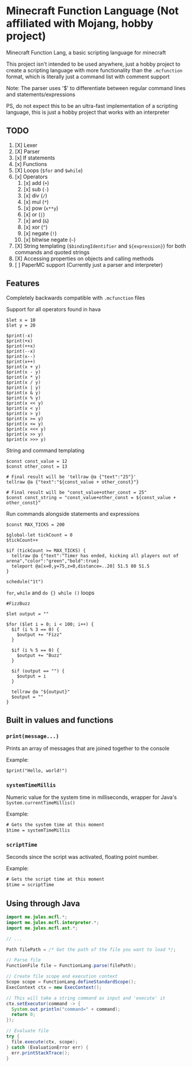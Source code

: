 # Minecraft Function Language (Not affiliated with Mojang, hobby project)
Minecraft Function Lang, a basic scripting language for minecraft
  
This project isn't intended to be used anywhere, just a hobby project to create
a scripting language with more functionality than the `.mcfunction` format,
which is literally just a command list with comment support
  
Note: The parser uses '$' to differentiate between regular command lines
and statements/expressions
  
PS, do not expect this to be an ultra-fast implementation of a scripting language,
this is just a hobby project that works with an interpreter

## TODO
1. [X] Lexer
2. [X] Parser
3. [x] If statements
4. [x] Functions
5. [X] Loops (`$for` and `$while`)
6. [x] Operators
    1. [x] add (`+`)
    2. [x] sub (`-`)
    3. [x] div (`/`)
    4. [x] mul (`*`)
    5. [x] pow (`x**y`)
    6. [x] or (`|`) 
    7. [x] and (`&`) 
    8. [x] xor (`^`) 
    9. [x] negate (`!`) 
    10. [x] bitwise negate (`~`)
7. [X] String templating (`$bindingIdentifier` and `${expression}`) for both commands and quoted strings
8. [X] Accessing properties on objects and calling methods
9. [ ] PaperMC support (Currently just a parser and interpreter)

## Features
Completely backwards compatible with `.mcfunction` files
  
Support for all operators found in hava
```text
$let x = 10
$let y = 20

$print(-x)
$print(+x)
$print(++x)
$print(--x)
$print(x--)
$print(x++)
$print(x + y)
$print(x - y)
$print(x * y)
$print(x / y)
$print(x | y)
$print(x & y)
$print(x % y)
$print(x << y)
$print(x < y)
$print(x > y)
$print(x >= y)
$print(x <= y)
$print(x <<< y)
$print(x >> y)
$print(x >>> y)
```
String and command templating
```text
$const const_value = 12
$const other_const = 13

# Final result will be 'tellraw @a {"text":"25"}' 
tellraw @a {"text":"${const_value + other_const}"}

# Final result will be "const_value+other_const = 25"
$const const_string = "const_value+other_const = ${const_value + other_const}"
```
Run commands alongside statements and expressions
```text
$const MAX_TICKS = 200

$global-let tickCount = 0
$tickCount++

$if (tickCount >= MAX_TICKS) {
  tellraw @a {"text":"Timer has ended, kicking all players out of arena","color":"green","bold":true}
  teleport @a[x=0,y=75,z=0,distance=..20] 51.5 80 51.5
}

schedule("1t")
```
`for`, `while` and `do {} while ()` loops
```text
#FizzBuzz

$let output = ""

$for ($let i = 0; i < 100; i++) {
  $if (i % 3 == 0) {
    $output += "Fizz"
  }
  
  $if (i % 5 == 0) {
    $output += "Buzz"
  }
  
  $if (output == "") {
    $output = i
  }
  
  tellraw @a "${output}"
  $output = ""
}
```

## Built in values and functions
### `print(message...)`
Prints an array of messages that are joined together to the console
  
Example:
```txt
$print("Hello, world!")
```

### `systemTimeMillis`
Numeric value for the system time in milliseconds, wrapper for Java's 
`System.currentTimeMillis()`
  
Example: 
```txt
# Gets the system time at this moment
$time = systemTimeMillis
```

### `scriptTime`
Seconds since the script was activated, floating point number.

Example:
```txt
# Gets the script time at this moment
$time = scriptTime
```

## Using through Java
```java
import me.jules.mcfl.*;
import me.jules.mcfl.interpreter.*;
import me.jules.mcfl.ast.*;

// ...

Path filePath = /* Get the path of the file you want to load */;

// Parse file
FunctionFile file = FunctionLang.parse(filePath);

// Create file scope and execution context
Scope scope = FunctionLang.defineStandardScope();
ExecContext ctx = new ExecContext();

// This will take a string command as input and 'execute' it
ctx.setExecutor(command -> {
  System.out.println("command=" + command);
  return 0;
});

// Evaluate file
try {
  file.execute(ctx, scope);
} catch (EvaluationError err) {
  err.printStackTrace();
}
```